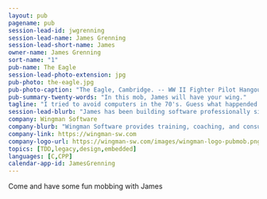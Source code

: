 ```yaml
---
layout: pub
pagename: pub
session-lead-id: jwgrenning
session-lead-name: James Grenning
session-lead-short-name: James
owner-name: James Grenning
sort-name: "1"
pub-name: The Eagle
session-lead-photo-extension: jpg
pub-photo: the-eagle.jpg
pub-photo-caption: "The Eagle, Cambridge. -- WW II Fighter Pilot Hangout."
pub-summary-twenty-words: "In this mob, James will have your wing."
tagline: "I tried to avoid computers in the 70's. Guess what happended. Loving software development ever since."
session-lead-blurb: "James has been building software professionally since 1979. James Grenning trains, coaches and consults worldwide. He is the author of Test-Driven Development for Embedded C. He is a co-author of CppUTest, a popular unit test harness for embedded C and C++. He invented Planning Poker, an estimating technique used around the world. He participated in the creation of the Manifesto for Agile Software Development."
company: Wingman Software
company-blurb: "Wingman Software provides training, coaching, and consulting for embedded software teams and individuals."
company-link: https://wingman-sw.com
company-logo-url: https://wingman-sw.com/images/wingman-logo-pubmob.png
topics: [TDD,legacy,design,embedded]
languages: [C,CPP]
calendar-app-id: JamesGrenning
---
```

Come and have some fun mobbing with James

